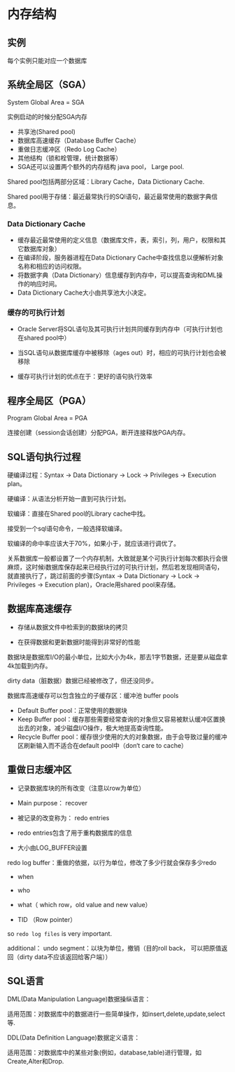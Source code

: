 # 内存结构

## 实例

每个实例只能对应一个数据库



## 系统全局区（SGA）

System Global Area = SGA

实例启动的时候分配SGA内存

+ 共享池(Shared pool)
+ 数据库高速缓存（Database Buffer Cache）
+ 重做日志缓冲区（Redo Log Cache）
+ 其他结构（锁和栓管理，统计数据等）
+ SGA还可以设置两个额外的内存结构 java pool， Large pool. 

Shared pool包括两部分区域：Library Cache，Data Dictionary Cache. 

Shared pool用于存储：最近最常执行的SQl语句，最近最常使用的数据字典信息。

### Data Dictionary Cache

+ 缓存最近最常使用的定义信息（数据库文件，表，索引，列，用户，权限和其它数据库对象）
+ 在编译阶段，服务器进程在Data Dictionary Cache中查找信息以便解析对象名称和相应的访问权限。
+ 将数据字典（Data Dictionary）信息缓存到内存中，可以提高查询和DML操作的响应时间。
+ Data Dictionary Cache大小由共享池大小决定。

### 缓存的可执行计划

+ Oracle Server将SQL语句及其可执行计划共同缓存到内存中（可执行计划也在shared pool中）

+ 当SQL语句从数据库缓存中被移除（ages out）时，相应的可执行计划也会被移除
+ 缓存可执行计划的优点在于：更好的语句执行效率

## 程序全局区（PGA）

Program Global Area = PGA

连接创建（session会话创建）分配PGA，断开连接释放PGA内存。







## SQL语句执行过程

硬编译过程：Syntax -> Data Dictionary -> Lock -> Privileges -> Execution plan。

硬编译：从语法分析开始一直到可执行计划。

软编译：直接在Shared pool的Library cache中找。

接受到一个sql语句命令，一般选择软编译。

软编译的命中率应该大于70%，如果小于，就应该进行调优了。

关系数据库一般都设置了一个内存机制，大致就是某个可执行计划每次都执行会很麻烦，这时候i数据库保存起来已经执行过的可执行计划，然后若发现相同语句，就直接执行了，跳过前面的步骤(Syntax -> Data Dictionary -> Lock -> Privileges -> Execution plan)，Oracle用shared pool来存储。

## 数据库高速缓存

+ 存储从数据文件中检索到的数据块的拷贝

+ 在获得数据和更新数据时能得到非常好的性能

数据块是数据库I/O的最小单位，比如大小为4k，那去1字节数据，还是要从磁盘拿4k加载到内存。

dirty data（脏数据）数据已经被修改了，但还没同步。

数据库高速缓存可以包含独立的子缓存区：缓冲池 buffer pools

- Default Buffer pool：正常使用的数据块
- Keep Buffer pool：缓存那些需要经常查询的对象但又容易被默认缓冲区置换出去的对象，减少磁盘I/O操作，极大地提高查询性能。
- Recycle Buffer pool：缓存很少使用的大的对象数据，由于会导致过量的缓冲区刷新输入而不适合在default pool中（don‘t care to cache）



## 重做日志缓冲区

- 记录数据库块的所有改变（注意以row为单位）

- Main purpose： recover

- 被记录的改变称为： redo entries

- redo entries包含了用于重构数据库的信息

- 大小由LOG_BUFFER设置

redo log buffer：重做的依据，以行为单位，修改了多少行就会保存多少redo

- when

- who

- what（ which row，old value and new value）
- TID （Row pointer）

so `redo log files` is very important.

additional： undo segment：以块为单位，撤销（目的roll back， 可以把原值返回（dirty data不应该返回给客户端））

## SQL语言

DML(Data Manipulation Language)数据操纵语言：

适用范围：对数据库中的数据进行一些简单操作，如insert,delete,update,select等. 

DDL(Data Definition Language)数据定义语言：

适用范围：对数据库中的某些对象(例如，database,table)进行管理，如Create,Alter和Drop.

